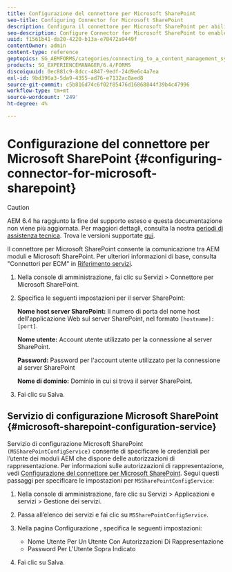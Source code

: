 ```yaml
---
title: Configurazione del connettore per Microsoft SharePoint
seo-title: Configuring Connector for Microsoft SharePoint
description: Configura il connettore per Microsoft SharePoint per abilitare la comunicazione tra AEM moduli e Microsoft SharePoint.
seo-description: Configure Connector for Microsoft SharePoint to enable communication between AEM forms and Microsoft SharePoint.
uuid: f1561b41-da20-4220-b13a-e78472a9449f
contentOwner: admin
content-type: reference
geptopics: SG_AEMFORMS/categories/connecting_to_a_content_management_system
products: SG_EXPERIENCEMANAGER/6.4/FORMS
discoiquuid: 0ec881c9-8dcc-4847-9edf-24d9e6c4a7ea
exl-id: 9bd396a3-5da9-4355-ad76-e7132ac8aed8
source-git-commit: c5b816d74c6f02f85476d16868844f39b4c47996
workflow-type: tm+mt
source-wordcount: '249'
ht-degree: 4%

---
```


# Configurazione del connettore per Microsoft SharePoint {#configuring-connector-for-microsoft-sharepoint}

>[!CAUTION]
>
>AEM 6.4 ha raggiunto la fine del supporto esteso e questa documentazione non viene più aggiornata. Per maggiori dettagli, consulta la nostra [periodi di assistenza tecnica](https://helpx.adobe.com/it/support/programs/eol-matrix.html). Trova le versioni supportate [qui](https://experienceleague.adobe.com/docs/).

Il connettore per Microsoft SharePoint consente la comunicazione tra AEM moduli e Microsoft SharePoint. Per ulteriori informazioni di base, consulta &quot;Connettori per ECM&quot; in [Riferimento servizi](https://www.adobe.com/go/learn_aemforms_services_63).

1. Nella console di amministrazione, fai clic su Servizi > Connettore per Microsoft SharePoint.
1. Specifica le seguenti impostazioni per il server SharePoint:

   **Nome host server SharePoint:** Il numero di porta del nome host dell&#39;applicazione Web sul server SharePoint, nel formato `[hostname]:[port]`.

   **Nome utente:** Account utente utilizzato per la connessione al server SharePoint.

   **Password:** Password per l&#39;account utente utilizzato per la connessione al server SharePoint

   **Nome di dominio:** Dominio in cui si trova il server SharePoint.

1. Fai clic su Salva.

## Servizio di configurazione Microsoft SharePoint {#microsoft-sharepoint-configuration-service}

Servizio di configurazione Microsoft SharePoint `(MSSharePointConfigService)` consente di specificare le credenziali per l’utente dei moduli AEM che dispone delle autorizzazioni di rappresentazione. Per informazioni sulle autorizzazioni di rappresentazione, vedi [Configurazione del connettore per Microsoft SharePoint](https://help.adobe.com/en_US/AEMForms/6.1/SharePointConfig/index.html). Segui questi passaggi per specificare le impostazioni per `MSSharePointConfigService`:

1. Nella console di amministrazione, fare clic su Servizi > Applicazioni e servizi > Gestione dei servizi.
1. Passa all’elenco dei servizi e fai clic su `MSSharePointConfigService`.
1. Nella pagina Configurazione , specifica le seguenti impostazioni:

   * Nome Utente Per Un Utente Con Autorizzazioni Di Rappresentazione
   * Password Per L&#39;Utente Sopra Indicato

1. Fai clic su Salva.
